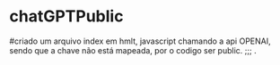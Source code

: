 # chatGPTPublic
#criado um arquivo index em hmlt, javascript chamando a api OPENAI, sendo que a chave não está mapeada, por o codigo ser public.
;;;
.
